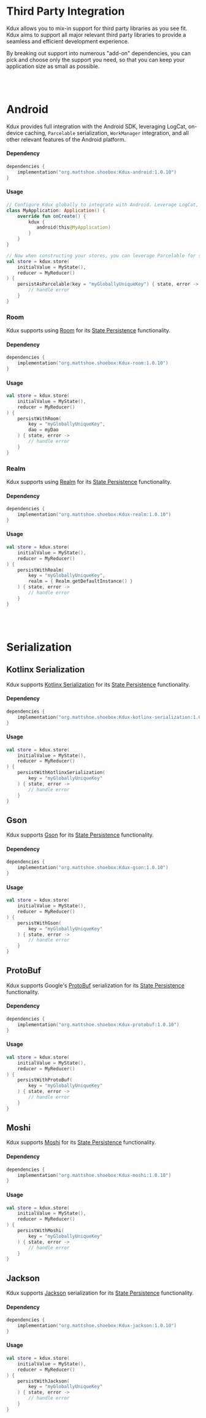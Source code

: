# Third Party Integration

Kdux allows you to mix-in support for third party libraries as you see fit. Kdux aims to support all major relevant 
third party libraries to provide a seamless and efficient development experience.

By breaking out support into numerous "add-on" dependencies, you can pick and choose only the support you need, so that
you can keep your application size as small as possible.

<br>
<br>

# Android

Kdux provides full integration with the Android SDK, leveraging LogCat, on-device caching, `Parcelable` serialization,
`WorkManager` integration, and all other relevant features of the Android platform.

#### Dependency

```kotlin
dependencies {
    implementation("org.mattshoe.shoebox:Kdux-android:1.0.10")
}
```

#### Usage

```kotlin
// Configure Kdux globally to integrate with Android. Leverage LogCat, Parcelable, on-device caching, and more
class MyApplication: Application() {
    override fun onCreate() {
        kdux { 
           android(this@MyApplication)
        }
    }
}

// Now when constructing your stores, you can leverage Parcelable for serialization
val store = kdux.store(
    initialValue = MyState(),
    reducer = MyReducer()
) {
    persistAsParcelable(key = "myGloballyUniqueKey") { state, error ->
        // handle error
    }
}
```

### Room

Kdux supports using [Room](https://developer.android.com/training/data-storage/room) for its [State Persistence](persistence_enhancer.md) functionality.

#### Dependency
```kotlin
dependencies {
    implementation("org.mattshoe.shoebox:Kdux-room:1.0.10")
}
```

#### Usage

```kotlin
val store = kdux.store(
    initialValue = MyState(),
    reducer = MyReducer()
) {
    persistWithRoom(
        key = "myGloballyUniqueKey", 
        dao = myDao
    ) { state, error ->
        // handle error
    }
}
```

### Realm

Kdux supports using [Realm](https://github.com/realm/realm-java) for its [State Persistence](persistence_enhancer.md) functionality.

#### Dependency
```kotlin
dependencies {
    implementation("org.mattshoe.shoebox:Kdux-realm:1.0.10")
}
```

#### Usage

```kotlin
val store = kdux.store(
    initialValue = MyState(),
    reducer = MyReducer()
) {
    persistWithRealm(
        key = "myGloballyUniqueKey", 
        realm = { Realm.getDefaultInstance() }
    ) { state, error ->
        // handle error
    }
}
```

<br>
<br>

# Serialization


## Kotlinx Serialization

Kdux supports [Kotlinx Serialization](https://github.com/Kotlin/kotlinx.serialization/blob/master/docs/serialization-guide.md) for its [State Persistence](persistence_enhancer.md) functionality.  

#### Dependency
```kotlin
dependencies {
    implementation("org.mattshoe.shoebox:Kdux-kotlinx-serialization:1.0.10")
}
```

#### Usage

```kotlin
val store = kdux.store(
    initialValue = MyState(),
    reducer = MyReducer()
) {
    persistWithKotlinxSerialization(
        key = "myGloballyUniqueKey"
    ) { state, error ->
        // handle error
    }
}
```

## Gson

Kdux supports [Gson](https://github.com/google/gson) for its [State Persistence](persistence_enhancer.md) functionality.

#### Dependency
```kotlin
dependencies {
    implementation("org.mattshoe.shoebox:Kdux-gson:1.0.10")
}
```

#### Usage

```kotlin
val store = kdux.store(
    initialValue = MyState(),
    reducer = MyReducer()
) {
    persistWithGson(
        key = "myGloballyUniqueKey"
    ) { state, error ->
        // handle error
    }
}
```

## ProtoBuf

Kdux supports Google's [ProtoBuf](https://github.com/square/moshi) serialization for its [State Persistence](persistence_enhancer.md) functionality.

#### Dependency
```kotlin
dependencies {
    implementation("org.mattshoe.shoebox:Kdux-protobuf:1.0.10")
}
```

#### Usage

```kotlin
val store = kdux.store(
    initialValue = MyState(),
    reducer = MyReducer()
) {
    persistWithProtoBuf(
        key = "myGloballyUniqueKey"
    ) { state, error ->
        // handle error
    }
}
```

## Moshi

Kdux supports [Moshi](https://github.com/square/moshi) for its [State Persistence](persistence_enhancer.md) functionality.

#### Dependency
```kotlin
dependencies {
    implementation("org.mattshoe.shoebox:Kdux-moshi:1.0.10")
}
```

#### Usage

```kotlin
val store = kdux.store(
    initialValue = MyState(),
    reducer = MyReducer()
) {
    persistWithMoshi(
        key = "myGloballyUniqueKey"
    ) { state, error ->
        // handle error
    }
}
```

## Jackson

Kdux supports [Jackson](https://github.com/FasterXML/jackson-module-kotlin) serialization for its [State Persistence](persistence_enhancer.md) functionality.

#### Dependency
```kotlin
dependencies {
    implementation("org.mattshoe.shoebox:Kdux-jackson:1.0.10")
}
```

#### Usage

```kotlin
val store = kdux.store(
    initialValue = MyState(),
    reducer = MyReducer()
) {
    persistWithJackson(
        key = "myGloballyUniqueKey"
    ) { state, error ->
        // handle error
    }
}
```




